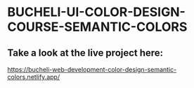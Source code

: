 # BUCHELI-UI-COLOR-DESIGN-COURSE-SEMANTIC-COLORS

## Take a look at the live project here:
https://bucheli-web-development-color-design-semantic-colors.netlify.app/
